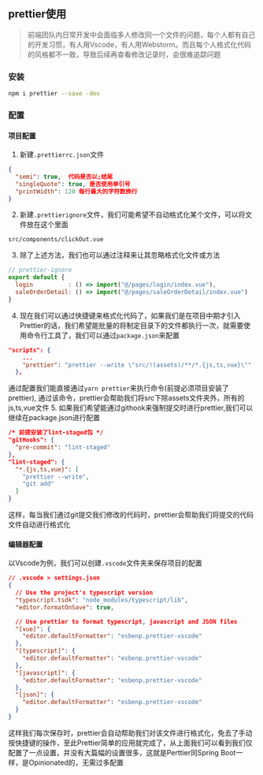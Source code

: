 ## prettier使用
> 前端团队内日常开发中会面临多人修改同一个文件的问题，每个人都有自己的开发习惯，有人用Vscode，有人用Webstorm。而且每个人格式化代码的风格都不一致，导致后续再查看修改记录时，会很难追踪问题

### 安装
```bash
npm i prettier --save -dev
```
### 配置
#### 项目配置
1. 新建`.prettierrc.json`文件
```json
{
  "semi": true,  代码是否以;结尾
  "singleQuote": true, 是否使用单引号
  "printWidth": 120 每行最大的字符数换行
}
```
2. 新建`.prettierignore`文件，我们可能希望不自动格式化某个文件，可以将文件放在这个里面
```
src/components/clickOut.vue
```
3. 除了上述方法，我们也可以通过注释来让其忽略格式化文件或方法
```js
// prettier-ignore
export default {
  login          : () => import("@/pages/login/index.vue"),
  saleOrderDetail: () => import("@/pages/saleOrderDetail/index.vue")
}
```
4. 现在我们可以通过快捷键来格式化代码了，如果我们是在项目中期才引入Prettier的话，我们希望能批量的将制定目录下的文件都执行一次，就需要使用命令行工具了，我们可以通过`package.json`来配置
```json
"scripts": {
    ...
    "prettier": "prettier --write \"src/!(assets)/**/*.{js,ts,vue}\""
  },
```
通过配置我们能直接通过`yarn prettier`来执行命令(前提必须项目安装了prettier), 通过该命令，prettier会帮助我们将src下除assets文件夹外，所有的js,ts,vue文件
5. 如果我们希望能通过githook来强制提交时进行prettier,我们可以继续在package.json进行配置
```json
/* 前提安装了lint-staged包 */
"gitHooks": {
  "pre-commit": "lint-staged"
},
"lint-staged": {
  "*.{js,ts,vue}": [
    "prettier --write",
    "git add"
  ]
}
```
这样，每当我们通过git提交我们修改的代码时，prettier会帮助我们将提交的代码文件自动进行格式化

#### 编辑器配置
以Vscode为例，我们可以创建`.vscode`文件夹来保存项目的配置
```json
// .vscode > settings.json
{
  // Use the project's typescript version
  "typescript.tsdk": "node_modules/typescript/lib",
  "editor.formatOnSave": true,

  // Use prettier to format typescript, javascript and JSON files
  "[vue]": {
    "editor.defaultFormatter": "esbenp.prettier-vscode"
  },
  "[typescript]": {
    "editor.defaultFormatter": "esbenp.prettier-vscode"
  },
  "[javascript]": {
    "editor.defaultFormatter": "esbenp.prettier-vscode"
  },
  "[json]": {
    "editor.defaultFormatter": "esbenp.prettier-vscode"
  }
}
```
这样我们每次保存时，prettier会自动帮助我们对该文件进行格式化，免去了手动按快捷键的操作，至此Prettier简单的应用就完成了，从上面我们可以看到我们仅配置了一点设置，并没有大篇幅的设置很多，这就是Perttier同Spring Boot一样，是Opinionated的，无需过多配置

